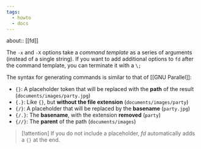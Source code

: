 ```yaml
---
tags:
  - howto
  - docs
---
```

about:: [[fd]]

The `-x` and `-X` options take a *command template* as a series of arguments (instead of a single string). If you want to add additional options to `fd` after the command template, you can terminate it with a `\;`

The syntax for generating commands is similar to that of [[GNU Parallel]]:

- `{}`: A placeholder token that will be replaced with the **path** of the result (`documents/images/party.jpg`)
- `{.}`: Like `{}`, but **without the file extension** (`documents/images/party`)
- `{/}`: A placeholder that will be replaced by the **basename** (`party.jpg`)
- `{/.}`: The **basename**, with the extension **removed** (`party`)
- `{//}`: The **parent** of the path (`documents/images`)

> [!attention] If you do not include a placeholder, *fd* automatically adds a `{}` at the end.
